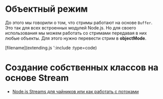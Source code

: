 # Объектный режим

До этого мы говорили о том, что стримы работают на основе `Buffer`. Это так для всех встроенных модулей Node.js. Но для своего использования мы можем работать со стримами передавая в них любые объекты. Для этого нужно перевести стрим в **objectMode**.

[filename](extending.js ':include :type=code)

# Создание собственных классов на основе Stream

* [Node.js Streams для чайников или как работать с потоками](https://habr.com/ru/post/479048/)
